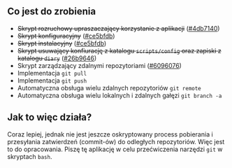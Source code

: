 ## Co jest do zrobienia

* ~~Skrypt rozruchowy upraszaczający korzystanie z aplikacji~~ ([#4db7140](https://github.com/v3b6a7t/git-diary/commit/4db714010705c1a78c2048f970daa41a41528df9#diff-a53108f7543b75adbb34afc035d4cdf6))
* ~~Skrypt konfiguracyjny~~ ([#ce5bfdb](https://github.com/v3b6a7t/git-diary/commit/ce5bfdba4342096bb8c9a444c055cd896b9e0109#diff-bf341924f07a18ca2bcbbe80e9553f6e))
* ~~Skrypt instalacyjny~~ ([#ce5bfdb](https://github.com/v3b6a7t/git-diary/commit/ce5bfdba4342096bb8c9a444c055cd896b9e0109#diff-80423f13d45b53af35790ffc6009be4d))
* ~~Skrypt usuwający konfiurację z katalogu `scripts/config` oraz zapiski z katalogu `diary`~~ ([#26b9646](https://github.com/v3b6a7t/git-diary/commit/26b964622b4b6a6c96db4afdcaaa7ed873ed3fe8#diff-bd64fd12861923c5811624099c73f523))
* Skrypt zarządzający zdalnymi repozytoriami ([#6096076](https://github.com/v3b6a7t/git-diary/commit/60960762c6d7119c767b75bf71227cd0e0a2c580#diff-4ec1823b12d20c3c8247064de75138bd))
* Implementacja `git pull`
* Implementacja `git push`
* Automatyczna obsługa wielu zdalnych repozytoriów `git remote`
* Automatyczna obsługa wielu lokalnych i zdalnych gałęzi `git branch -a`


## Jak to więc działa?

Coraz lepiej, jednak nie jest jeszcze oskryptowany process pobierania i przesyłania zatwierdzeń (commit-ów) do odległych repozytoriów. Więc jest to do opracowania. Piszę tę aplikację w celu przećwiczenia  narzędzi `git` w skryptach `bash`.
